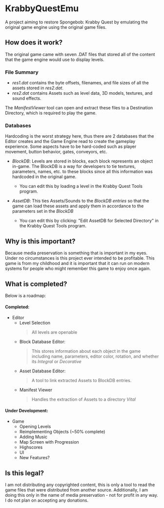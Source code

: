 # KrabbyQuestEmu
A project aiming to restore Spongebob: Krabby Quest by emulating the original game engine using the original game files.

## How does it work?
The original game came with seven .DAT files that stored all of the content that the game engine would use to display levels. 
### File Summary
 - *res1.dat* contains the byte offsets, filenames, and file sizes of all the assets stored in *res2.dat*.
 - *res2.dat* contains Assets such as level data, 3D models, textures, and sound effects.

The *ManifestViewer* tool can open and extract these files to a Destination Directory, which is required to play the game.

### Databases
Hardcoding is the worst strategy here, thus there are 2 databases that the Editor creates and the Game Engine read to create the gameplay experience. 
Some aspects have to be hard-coded such as player movement, button behavior, gates, conveyors, etc. 
- *BlockDB*: Levels are stored in blocks, each block represents an object in-game. The BlockDB is a way for developers to tie textures, parameters, names, etc.
to these blocks since all this information was hardcoded in the original game. 

  - You can edit this by loading a level in the Krabby Quest Tools program.
- *AssetDB*: This ties Assets/Sounds to the *BlockDB entries* so that the game can load these assets and apply them in accordance to the parameters set in the *BlockDB*
  - You can edit this by clicking: "Edit AssetDB for Selected Directory" in the Krabby Quest Tools program.

## Why is this important?
Because media preservation is something that is important in my eyes. Under no circumstances is this project ever intended to be profitable.
This game is from my childhood and it is important that it can run on modern systems for people who might remember this game to enjoy once again.

## What is completed?
Below is a roadmap:

#### Completed:
- Editor
  - Level Selection
    > All levels are openable
  - Block Database Editor: 
    > This stores information about each object in the game including name, parameters, editor color, rotation, and whether its *Integral* or *Decorative*
  - Asset Database Editor: 
    > A tool to link extracted Assets to BlockDB entries.
  - Manifest Viewer
    > Handles the extraction of Assets to a directory *Vital*
#### Under Development:
- Game
  - Opening Levels
  - Reimplementing Objects (~50% complete)
  - Adding Music
  - Map Screen with Progression
  - Highscores
  - UI
  - New Features?

## Is this legal?
I am not distributing any copyrighted content, this is only a tool to read the game files that were distributed from another source. 
Additionally, I am doing this only in the name of media preservation - not for profit in any way. I do not plan on accepting any donations.
